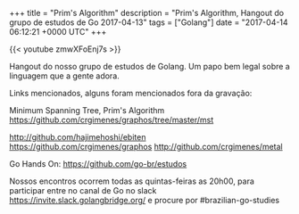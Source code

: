 +++
title = "Prim's Algorithm"
description = "Prim's Algorithm, Hangout do grupo de estudos de Go 2017-04-13"
tags = ["Golang"]
date = "2017-04-14 06:12:21 +0000 UTC"
+++

{{< youtube zmwXFoEnj7s >}}

Hangout do nosso grupo de estudos de Golang.
Um papo bem legal sobre a linguagem que a gente adora.

Links mencionados, alguns foram mencionados fora da gravação:

Minimum Spanning Tree, Prim's Algorithm
https://github.com/crgimenes/graphos/tree/master/mst


http://github.com/hajimehoshi/ebiten
https://github.com/crgimenes/graphos
http://github.com/crgimenes/metal

Go Hands On:
https://github.com/go-br/estudos

Nossos encontros ocorrem todas as quintas-feiras as 20h00, para participar entre no canal de Go no slack https://invite.slack.golangbridge.org/ e procure por #brazilian-go-studies